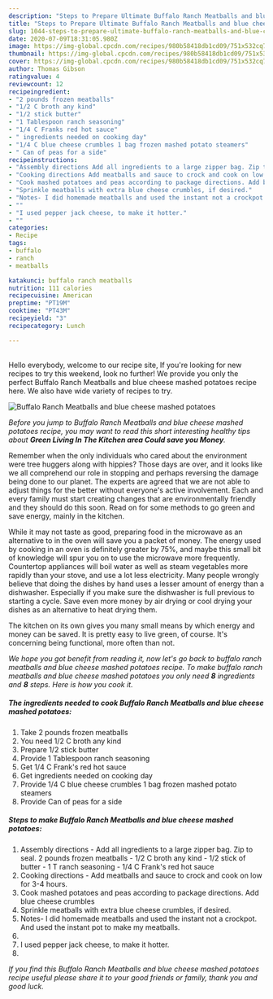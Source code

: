 ```yaml
---
description: "Steps to Prepare Ultimate Buffalo Ranch Meatballs and blue cheese mashed potatoes"
title: "Steps to Prepare Ultimate Buffalo Ranch Meatballs and blue cheese mashed potatoes"
slug: 1044-steps-to-prepare-ultimate-buffalo-ranch-meatballs-and-blue-cheese-mashed-potatoes
date: 2020-07-09T18:31:05.980Z
image: https://img-global.cpcdn.com/recipes/980b58418db1cd09/751x532cq70/buffalo-ranch-meatballs-and-blue-cheese-mashed-potatoes-recipe-main-photo.jpg
thumbnail: https://img-global.cpcdn.com/recipes/980b58418db1cd09/751x532cq70/buffalo-ranch-meatballs-and-blue-cheese-mashed-potatoes-recipe-main-photo.jpg
cover: https://img-global.cpcdn.com/recipes/980b58418db1cd09/751x532cq70/buffalo-ranch-meatballs-and-blue-cheese-mashed-potatoes-recipe-main-photo.jpg
author: Thomas Gibson
ratingvalue: 4
reviewcount: 12
recipeingredient:
- "2 pounds frozen meatballs"
- "1/2 C broth any kind"
- "1/2 stick butter"
- "1 Tablespoon ranch seasoning"
- "1/4 C Franks red hot sauce"
- " ingredients needed on cooking day"
- "1/4 C blue cheese crumbles 1 bag frozen mashed potato steamers"
- " Can of peas for a side"
recipeinstructions:
- "Assembly directions Add all ingredients to a large zipper bag. Zip to seal. 2 pounds frozen meatballs 1/2 C broth any kind 1/2 stick of butter 1 T ranch seasoning 1/4 C Frank&#39;s red hot sauce"
- "Cooking directions Add meatballs and sauce to crock and cook on low for 3-4 hours."
- "Cook mashed potatoes and peas according to package directions. Add blue cheese crumbles"
- "Sprinkle meatballs with extra blue cheese crumbles, if desired."
- "Notes- I did homemade meatballs and used the instant not a crockpot. And used the instant pot to make my meatballs."
- ""
- "I used pepper jack cheese, to make it hotter."
- ""
categories:
- Recipe
tags:
- buffalo
- ranch
- meatballs

katakunci: buffalo ranch meatballs 
nutrition: 111 calories
recipecuisine: American
preptime: "PT19M"
cooktime: "PT43M"
recipeyield: "3"
recipecategory: Lunch

---
```

<br>
Hello everybody, welcome to our recipe site, If you're looking for new recipes to try this weekend, look no further! We provide you only the perfect Buffalo Ranch Meatballs and blue cheese mashed potatoes recipe here. We also have wide variety of recipes to try.
<br>


![Buffalo Ranch Meatballs and blue cheese mashed potatoes](https://img-global.cpcdn.com/recipes/980b58418db1cd09/751x532cq70/buffalo-ranch-meatballs-and-blue-cheese-mashed-potatoes-recipe-main-photo.jpg)

<i>Before you jump to Buffalo Ranch Meatballs and blue cheese mashed potatoes recipe, you may want to read this short interesting healthy tips about 
<strong>Green Living In The Kitchen area Could save you Money</strong>.</i>
</br>

Remember when the only individuals who cared about the environment were tree huggers along with hippies? Those days are over, and it looks like we all comprehend our role in stopping and perhaps reversing the damage being done to our planet. The experts are agreed that we are not able to adjust things for the better without everyone's active involvement. Each and every family must start creating changes that are environmentally friendly and they should do this soon. Read on for some methods to go green and save energy, mainly in the kitchen.

While it may not taste as good, preparing food in the microwave as an alternative to in the oven will save you a packet of money. The energy used by cooking in an oven is definitely greater by 75%, and maybe this small bit of knowledge will spur you on to use the microwave more frequently. Countertop appliances will boil water as well as steam vegetables more rapidly than your stove, and use a lot less electricity. Many people wrongly believe that doing the dishes by hand uses a lesser amount of energy than a dishwasher. Especially if you make sure the dishwasher is full previous to starting a cycle. Save even more money by air drying or cool drying your dishes as an alternative to heat drying them.

The kitchen on its own gives you many small means by which energy and money can be saved. It is pretty easy to live green, of course. It's concerning being functional, more often than not.


<i>We hope you got benefit from reading it, now let's go back to buffalo ranch meatballs and blue cheese mashed potatoes recipe. To make buffalo ranch meatballs and blue cheese mashed potatoes you only need <strong>8</strong> ingredients and <strong>8</strong> steps. Here is how you cook it.
</i>

##### The ingredients needed to cook Buffalo Ranch Meatballs and blue cheese mashed potatoes:

1. Take 2 pounds frozen meatballs
1. You need 1/2 C broth any kind
1. Prepare 1/2 stick butter
1. Provide 1 Tablespoon ranch seasoning
1. Get 1/4 C Frank&#39;s red hot sauce
1. Get  ingredients needed on cooking day
1. Provide 1/4 C blue cheese crumbles 1 bag frozen mashed potato steamers
1. Provide  Can of peas for a side


##### Steps to make Buffalo Ranch Meatballs and blue cheese mashed potatoes:

1. Assembly directions - Add all ingredients to a large zipper bag. Zip to seal. 2 pounds frozen meatballs - 1/2 C broth any kind - 1/2 stick of butter - 1 T ranch seasoning - 1/4 C Frank&#39;s red hot sauce
1. Cooking directions - Add meatballs and sauce to crock and cook on low for 3-4 hours.
1. Cook mashed potatoes and peas according to package directions. Add blue cheese crumbles
1. Sprinkle meatballs with extra blue cheese crumbles, if desired.
1. Notes- I did homemade meatballs and used the instant not a crockpot. And used the instant pot to make my meatballs.
1. 
1. I used pepper jack cheese, to make it hotter.
1. 


<i>If you find this Buffalo Ranch Meatballs and blue cheese mashed potatoes recipe useful please share it to your good friends or family, thank you and good luck.</i>
